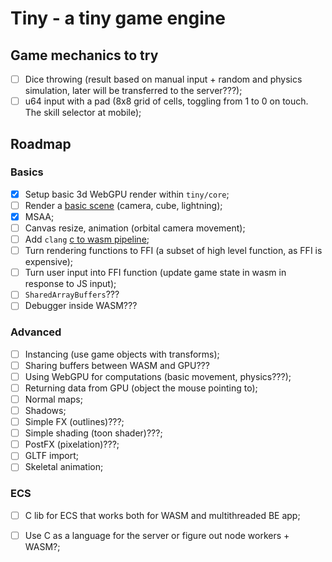 # Tiny - a tiny game engine

## Game mechanics to try

- [ ] Dice throwing (result based on manual input + random and physics simulation, later will be transferred to the server???);
- [ ] u64 input with a pad (8x8 grid of cells, toggling from 1 to 0 on touch. The skill selector at mobile);

## Roadmap

### Basics

- [x] Setup basic 3d WebGPU render within `tiny/core`;
- [ ] Render a [basic scene](https://webgpu.github.io/webgpu-samples/?sample=normalMap#mesh.ts) (camera, cube, lightning);
- [x] MSAA;
- [ ] Canvas resize, animation (orbital camera movement);
- [ ] Add `clang` [c to wasm pipeline](https://surma.dev/things/c-to-webassembly/);
- [ ] Turn rendering functions to FFI (a subset of high level function, as FFI is expensive);
- [ ] Turn user input into FFI function (update game state in wasm in response to JS input);
- [ ] `SharedArrayBuffers`???
- [ ] Debugger inside WASM???

### Advanced

- [ ] Instancing (use game objects with transforms);
- [ ] Sharing buffers between WASM and GPU???
- [ ] Using WebGPU for computations (basic movement, physics???);
- [ ] Returning data from GPU (object the mouse pointing to);
- [ ] Normal maps;
- [ ] Shadows;
- [ ] Simple FX (outlines)???;
- [ ] Simple shading (toon shader)???;
- [ ] PostFX (pixelation)???;
- [ ] GLTF import;
- [ ] Skeletal animation;

### ECS

- [ ] C lib for ECS that works both for WASM and multithreaded BE app;
- [ ] Use C as a language for the server or figure out node workers + WASM?;

